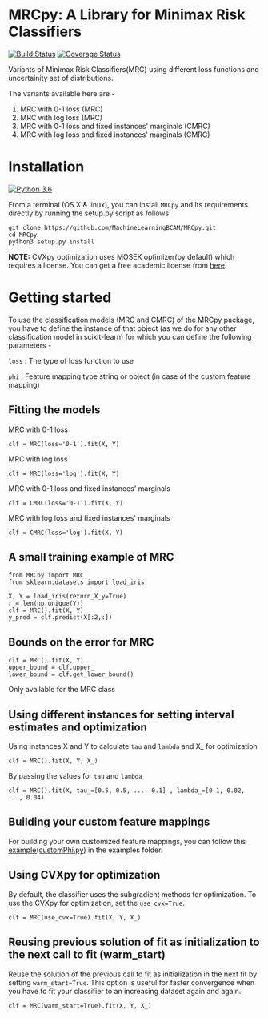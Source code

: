 # MRCpy: A Library for Minimax Risk Classifiers

[![Build Status](https://app.travis-ci.com/MachineLearningBCAM/MRCpy.svg?branch=main)](https://travis-ci.com/github/MachineLearningBCAM/MRCpy)
[![Coverage Status](https://img.shields.io/codecov/c/github/MachineLearningBCAM/MRCpy)](https://codecov.io/gh/MachineLearningBCAM/MRCpy)

Variants of Minimax Risk Classifiers(MRC) using different loss functions and uncertainity set of distributions.

The variants available here are - 

1) MRC with 0-1 loss (MRC)
2) MRC with log loss (MRC)
3) MRC with 0-1 loss and fixed instances' marginals (CMRC)
4) MRC with log loss and fixed instances' marginals (CMRC)

# Installation
[![Python 3.6](https://img.shields.io/badge/python-3.6-blue.svg)](https://www.python.org/downloads/release/python-360/)
<br/>

From a terminal (OS X & linux), you can install ``MRCpy`` and its requirements directly by running the setup.py script as follows

```
git clone https://github.com/MachineLearningBCAM/MRCpy.git
cd MRCpy
python3 setup.py install
```

__NOTE:__ CVXpy optimization uses MOSEK optimizer(by default) which requires a license. You can get a free academic license from [here](https://www.mosek.com/products/academic-licenses/).

# Getting started
To use the classification models (MRC and CMRC) of the MRCpy package, you have to define the instance of that object (as we do for any other classification model in scikit-learn) for which you can define the following parameters - 

``loss`` : The type of loss function to use

``phi`` : Feature mapping type string or object (in case of the custom feature mapping)


## Fitting the models

MRC with 0-1 loss
```
clf = MRC(loss='0-1').fit(X, Y)
```

MRC with log loss
```
clf = MRC(loss='log').fit(X, Y)
```

MRC with 0-1 loss and fixed instances' marginals
```
clf = CMRC(loss='0-1').fit(X, Y)
```

MRC with log loss and fixed instances' marginals
```
clf = CMRC(loss='log').fit(X, Y)
```

## A small training example of MRC
```
from MRCpy import MRC
from sklearn.datasets import load_iris

X, Y = load_iris(return_X_y=True)
r = len(np.unique(Y))
clf = MRC().fit(X, Y)
y_pred = clf.predict(X[:2,:])
```

## Bounds on the error for MRC

```
clf = MRC().fit(X, Y)
upper_bound = clf.upper_
lower_bound = clf.get_lower_bound()
```

Only available for the MRC class


## Using different instances for setting interval estimates and optimization

Using instances X and Y to calculate ``tau`` and ``lambda`` and X_ for optimization
```
clf = MRC().fit(X, Y, X_)
```

By passing the values for ``tau`` and ``lambda``
```
clf = MRC().fit(X, tau_=[0.5, 0.5, ..., 0.1] , lambda_=[0.1, 0.02, ..., 0.04)
```

## Building your custom feature mappings

For building your own customized feature mappings, you can follow this [example(customPhi.py)](https://github.com/MachineLearningBCAM/MRCpy/blob/main/examples/customPhi.py) in the examples folder.

## Using CVXpy for optimization

By default, the classifier uses the subgradient methods for optimization. To use the CVXpy for optimization, set the ``use_cvx=True``.
```
clf = MRC(use_cvx=True).fit(X, Y, X_)
```

## Reusing previous solution of fit as initialization to the next call to fit (warm_start)

Reuse the solution of the previous call to fit as initialization in the next fit by setting ``warm_start=True``. This option is useful for faster convergence when you have to fit your classifier to an increasing dataset again and again.
```
clf = MRC(warm_start=True).fit(X, Y, X_)
```


